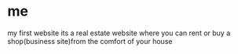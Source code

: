 # me
my first website 
its a real estate website where you can rent or buy a shop(business site)from the comfort of your house 
